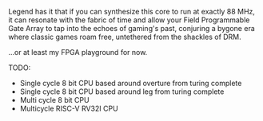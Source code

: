 Legend has it that if you can synthesize this core to run at exactly 88 MHz, it
can resonate with the fabric of time and allow your Field Programmable Gate
Array to tap into the echoes of gaming's past, conjuring a bygone era where
classic games roam free, untethered from the shackles of DRM.

...or at least my FPGA playground for now.


TODO: 

* Single cycle 8 bit CPU based around overture from turing complete
* Single cycle 8 bit CPU based around leg from turing complete
* Multi cycle 8 bit CPU
* Multicycle RISC-V RV32I CPU